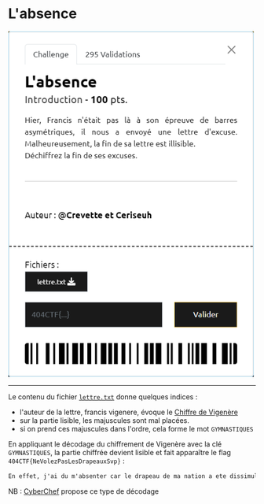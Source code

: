 # L'absence

<img alt="énoncé du challenge" src="enonce.png" width=500>

----

Le contenu du fichier [`lettre.txt`](./lettre.txt) donne quelques indices :
- l'auteur de la lettre, francis vigenere, évoque le [Chiffre de Vigenère](https://fr.wikipedia.org/wiki/Chiffre_de_Vigen%C3%A8re)
- sur la partie lisible, les majuscules sont mal placées.
- si on prend ces majuscules dans l'ordre, cela forme le mot `GYMNASTIQUES`

En appliquant le décodage du chiffrement de Vigenère avec la clé `GYMNASTIQUES`, la partie chiffrée devient lisible et fait apparaître le flag `404CTF{NeVolezPasLesDrapeauxSvp}` :

```txt
En effet, j'ai du m'absenter car le drapeau de ma nation a ete dissimule par des gens qui voulaient faire perdre mon pays ! Mais apres une longue recherche, j'ai enfin pu le retrouver. Le voici : 404CTF{NeVolezPasLesDrapeauxSvp}
```

NB : [CyberChef](https://gchq.github.io/CyberChef/#recipe=Vigen%C3%A8re_Decode('')) propose ce type de décodage

